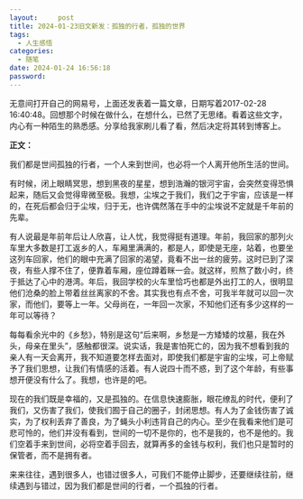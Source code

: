 ```yaml
---
layout:     post
title: 2024-01-23旧文新发：孤独的行者，孤独的世界
tags:
  - 人生感悟
categories:
  - 随笔
date: 2024-01-24 16:56:18
password:
---
```


无意间打开自己的网易号，上面还发表着一篇文章，日期写着2017-02-28 16:40:48。回想那个时候在做什么，在想什么，已然了无思绪。看着这些文字，内心有一种陌生的熟悉感。分享给我家刷儿看了看，然后决定将其转到博客上。

**正文：**

<!--more-->

我们都是世间孤独的行者，一个人来到世间，也必将一个人离开他所生活的世间。

有时候，闭上眼睛冥思，想到黑夜的星星，想到浩瀚的银河宇宙，会突然变得恐惧起来，随后又会觉得卑微至极。我想，尘埃之于我们，我们之于宇宙，应该是一样的，在死后都会归于尘埃，归于无，也许偶然落在手中的尘埃说不定就是千年前的先辈。

有人说最是年前年后让人欣喜，让人忧，我觉得挺有道理。年前，我回家的那列火车里大多数是打工返乡的人，车厢里满满的，都是人，即使是无座，站着，也要坐这列车回家，他们的眼中充满了回家的渴望，竟看不出一丝的疲劳。这时已到了深夜，有些人撑不住了，便靠着车厢，座位蹲着眯一会。就这样，煎熬了数小时，终于抵达了心中的港湾。年后，我回学校的火车里恰巧也都是外出打工的人，很明显他们沧桑的脸上带着丝丝离家的不舍。其实我也有点不舍，可我半年就可以回一次家，而他们，要等上一年。父母尚在，一年回一次家，不知他们还有多少这样的一年可以等待？

每每看余光中的《乡愁》，特别是这句“后来啊，乡愁是一方矮矮的坟墓，我在外头，母亲在里头”，感触都很深。说实话，我是害怕死亡的，因为我不想看到我的亲人有一天会离开，我不知道要怎样去面对，即使我们都是宇宙的尘埃，可上帝赋予了我们思想，让我们有情感的活着。有人说四十而不惑，到了这个年龄，有些事想开便没有什么了。我想，也许是的吧。

现在的我们既是幸福的，又是孤独的。在信息快速膨胀，眼花缭乱的时代，便利了我们，又伤害了我们，使我们囿于自己的圈子，封闭思想。有人为了金钱伤害了诚实，为了权利丢弃了善良，为了蝇头小利违背自己的内心。至少在我看来他们是可悲可怜的，他们并没有看到，世间的一切不是你的，也不是我的，也不是他的。我们空着手来到世间，必将空着手回去，就算再多的金钱与权利，我们也只是暂时的保管者，而不是拥有者。

来来往往，遇到很多人，也错过很多人，可我们不能停止脚步，还要继续往前，继续遇到与错过，因为我们都是世间的行者，一个孤独的行者。